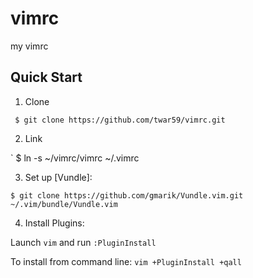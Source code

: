 vimrc
=====

my vimrc

## Quick Start

1. Clone

` $ git clone https://github.com/twar59/vimrc.git`

2. Link

` $ ln -s ~/vimrc/vimrc ~/.vimrc

3. Set up [Vundle]:

`$ git clone https://github.com/gmarik/Vundle.vim.git ~/.vim/bundle/Vundle.vim`

4. Install Plugins:

Launch `vim` and run `:PluginInstall`

To install from command line: `vim +PluginInstall +qall`


